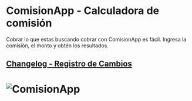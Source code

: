 # ComisionApp - Calculadora de comisión
Cobrar lo que estas buscando cobrar con ComisionApp es fácil. Ingresa la comisión, el monto y obtén los resultados.

## [Changelog - Registro de Cambios](./CHANGELOG.md)

# <img src="https://raw.githubusercontent.com/userinterfake/comision-app/main/img/socialshare.png" alt="ComisionApp" />
